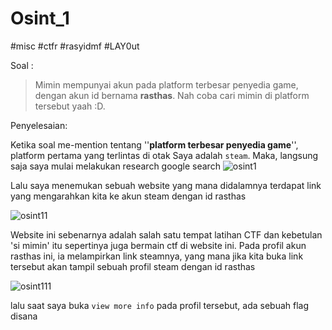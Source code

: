 # Osint_1
#misc #ctfr #rasyidmf #LAY0ut

Soal :
> Mimin mempunyai akun pada platform terbesar penyedia game, dengan akun id bernama **rasthas**. Nah coba cari mimin di platform tersebut yaah :D.

Penyelesaian:

Ketika soal me-mention tentang ''**platform terbesar penyedia game**'', platform pertama yang terlintas di otak Saya adalah `steam`. Maka, langsung saja saya mulai melakukan research google search
![osint1](https://user-images.githubusercontent.com/46299092/130005972-55f26d10-5ca3-4b6d-b013-a77f7db5f691.png)


 Lalu saya menemukan sebuah website yang mana didalamnya terdapat link yang mengarahkan kita ke akun steam dengan id rasthas

![osint11](https://user-images.githubusercontent.com/46299092/130006008-ffffd3c6-5fca-4436-8860-2299cb7e38fc.png)


Website ini sebenarnya adalah salah satu tempat latihan CTF dan kebetulan 'si mimin' itu sepertinya juga bermain ctf di website ini. Pada profil akun rasthas ini, ia melampirkan link steamnya, yang mana jika kita buka link tersebut akan tampil sebuah profil steam dengan id rasthas

![osint111](https://user-images.githubusercontent.com/46299092/130006016-ec5df8c4-989a-4d1f-b7ed-8b7bb1704a0b.png)

lalu saat saya buka `view more info` pada profil tersebut, ada sebuah flag disana
